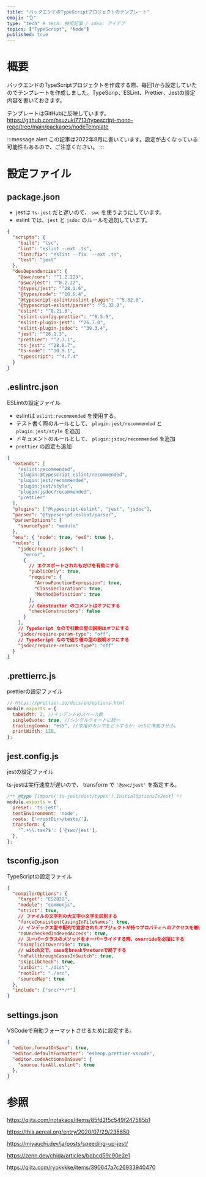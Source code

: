 ```yaml
---
title: "バックエンドのTypeScriptプロジェクトのテンプレート"
emoji: "👌"
type: "tech" # tech: 技術記事 / idea: アイデア
topics: ["TypeScript", "Node"]
published: true
---
```


# 概要

バックエンドのTypeScriptプロジェクトを作成する際、毎回1から設定していたのでテンプレートを作成しました。TypeScrip、ESLint、Prettier、Jestの設定内容を書いておきます。

テンプレートはGitHubに反映しています。
https://github.com/nsuzuki7713/typescript-mono-repo/tree/main/packages/nodeTemplate

:::message alert
この記事は2022年8月に書いています。設定が古くなっている可能性もあるので、ご注意ください。
:::

# 設定ファイル

## package.json

- jestは `ts-jest` だと遅いので、 `swc` を使うようにしています。
- eslint では、`jest` と `jsdoc` のルールを追加しています。

```json:package.json
{
  "scripts": {
    "build": "tsc",
    "lint": "eslint --ext .ts",
    "lint:fix": "eslint --fix  --ext .ts",
    "test": "jest"
  },
  "devDependencies": {
    "@swc/core": "^1.2.223",
    "@swc/jest": "^0.2.22",
    "@types/jest": "^28.1.6",
    "@types/node": "^18.6.4",
    "@typescript-eslint/eslint-plugin": "^5.32.0",
    "@typescript-eslint/parser": "^5.32.0",
    "eslint": "^8.21.0",
    "eslint-config-prettier": "^8.5.0",
    "eslint-plugin-jest": "^26.7.0",
    "eslint-plugin-jsdoc": "^39.3.4",
    "jest": "^28.1.3",
    "prettier": "^2.7.1",
    "ts-jest": "^28.0.7",
    "ts-node": "^10.9.1",
    "typescript": "^4.7.4"
  }
}
```

## .eslintrc.json

ESLintの設定ファイル

- eslintは `eslint:recommended` を使用する。
- テスト書く際のルールとして、 `plugin:jest/recommended` と `plugin:jest/style` を追加
- ドキュメントのルールとして、 `plugin:jsdoc/recommended` を追加
- `prettier` の設定も追加

```json:.eslintrc.json
{
  "extends": [
    "eslint:recommended",
    "plugin:@typescript-eslint/recommended",
    "plugin:jest/recommended",
    "plugin:jest/style",
    "plugin:jsdoc/recommended",
    "prettier"
  ],
  "plugins": ["@typescript-eslint", "jest", "jsdoc"],
  "parser": "@typescript-eslint/parser",
  "parserOptions": {
    "sourceType": "module"
  },
  "env": { "node": true, "es6": true },
  "rules": {
    "jsdoc/require-jsdoc": [
      "error",
      {
        // エクスポートされたもだけを有効にする
        "publicOnly": true,
        "require": {
          "ArrowFunctionExpression": true,
          "ClassDeclaration": true,
          "MethodDefinition": true
        },
        // Constructor のコメントはオフにする
        "checkConstructors": false
      }
    ],
    // TypeScript なので引数の型の説明はオフにする
    "jsdoc/require-param-type": "off",
    // TypeScript なので返り値の型の説明オフにする
    "jsdoc/require-returns-type": "off"
  }
}
```

## .prettierrc.js

prettierの設定ファイル

```js:.prettierrc.js
// https://prettier.io/docs/en/options.html
module.exports = {
  tabWidth: 2, //インデントのスペース数
  singleQuote: true, //シングルクォートに統一
  trailingComma: "es5", //末尾のカンマをどうするか: es5に準拠させる。
  printWidth: 120,
};
```

## jest.config.js

jestの設定ファイル

ts-jestは実行速度が遅いので、 transform で `'@swc/jest'` を指定する。

```js:jest.config.js
/** @type {import('ts-jest/dist/types').InitialOptionsTsJest} */
module.exports = {
  preset: 'ts-jest',
  testEnvironment: 'node',
  roots: ['<rootDir>/tests/'],
  transform: {
    '^.+\\.tsx?$': ['@swc/jest'],
  },
};
```

## tsconfig.json

TypeScriptの設定ファイル

```json:tsconfig.json
{
  "compilerOptions": {
    "target": "ES2022",
    "module": "commonjs",
    "strict": true,
    // ファイルの文字列の大文字小文字を区別する
    "forceConsistentCasingInFileNames": true,
    // インデックス型や配列で宣言されたオブジェクトが持つプロパティへのアクセスを厳密に評価する
    "noUncheckedIndexedAccess": true,
    // スーパークラスのメソッドをオーバーライドする時、overrideを必須にする
    "noImplicitOverride": true,
    // witch文で、caseをbreakやreturnで終了する
    "noFallthroughCasesInSwitch": true,
    "skipLibCheck": true,
    "outDir": "./dist",
    "rootDir": "./src",
    "sourceMap": true
  },
  "include": ["src/**/*"]
}
```

## settings.json

VSCodeで自動フォーマットさせるために設定する。

```json:.vscode/settings.json
{
  "editor.formatOnSave": true,
  "editor.defaultFormatter": "esbenp.prettier-vscode",
  "editor.codeActionsOnSave": {
    "source.fixAll.eslint": true
  },
}
```

# 参照

https://qiita.com/notakaos/items/85fd2f5c549f247585b1

https://this.aereal.org/entry/2020/07/29/235650

https://miyauchi.dev/ja/posts/speeding-up-jest/

https://zenn.dev/chida/articles/bdbcd59c90e2e1

https://qiita.com/ryokkkke/items/390647a7c26933940470